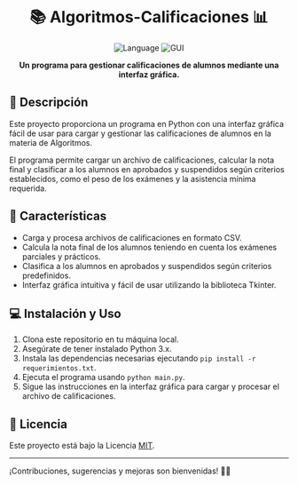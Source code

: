 <h1 align="center">📚 Algoritmos-Calificaciones 📊</h1>

<p align="center">
  <img src="https://img.shields.io/badge/Language-Python-blue" alt="Language">
  <img src="https://img.shields.io/badge/GUI-Tkinter-orange" alt="GUI">
</p>

<p align="center">
  <strong>Un programa para gestionar calificaciones de alumnos mediante una interfaz gráfica.</strong>
</p>

## 📖 Descripción

Este proyecto proporciona un programa en Python con una interfaz gráfica fácil de usar para cargar y gestionar las calificaciones de alumnos en la materia de Algoritmos. 

El programa permite cargar un archivo de calificaciones, calcular la nota final y clasificar a los alumnos en aprobados y suspendidos según criterios establecidos, como el peso de los exámenes y la asistencia mínima requerida.

## 🚀 Características

- Carga y procesa archivos de calificaciones en formato CSV.
- Calcula la nota final de los alumnos teniendo en cuenta los exámenes parciales y prácticos.
- Clasifica a los alumnos en aprobados y suspendidos según criterios predefinidos.
- Interfaz gráfica intuitiva y fácil de usar utilizando la biblioteca Tkinter.

## 💻 Instalación y Uso

1. Clona este repositorio en tu máquina local.
2. Asegúrate de tener instalado Python 3.x.
3. Instala las dependencias necesarias ejecutando `pip install -r requerimientos.txt`.
4. Ejecuta el programa usando `python main.py`.
5. Sigue las instrucciones en la interfaz gráfica para cargar y procesar el archivo de calificaciones.

## 📄 Licencia

Este proyecto está bajo la Licencia [MIT](LICENSE).

---
¡Contribuciones, sugerencias y mejoras son bienvenidas! 👋🏼

